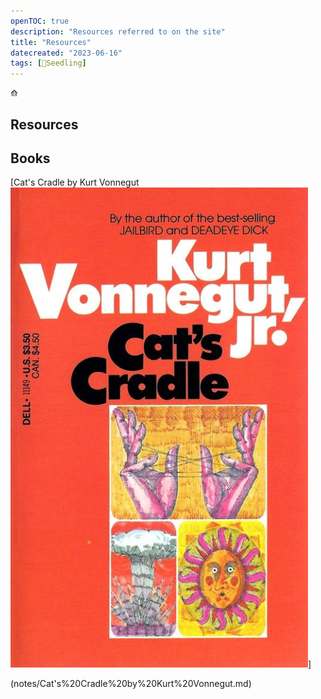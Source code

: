 ```yaml
---
openTOC: true
description: "Resources referred to on the site"
title: "Resources"
datecreated: "2023-06-16"
tags: [🌱Seedling]
---
```

⟰ 
## Resources

## Books
[Cat's Cradle by Kurt Vonnegut![Cat's Cradle Cover](notes/images/catscradlecover.png#right30)]

(notes/Cat's%20Cradle%20by%20Kurt%20Vonnegut.md)
